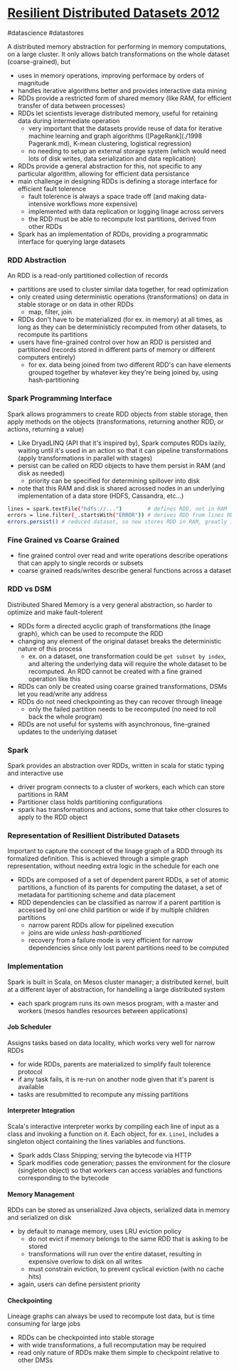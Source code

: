 # [Resilient Distributed Datasets 2012](http://www-bcf.usc.edu/~minlanyu/teach/csci599-fall12/papers/nsdi_spark.pdf)
#datascience #datastores

A distributed memory abstraction for performing in memory computations, on a large cluster. It only allows batch transformations on the whole dataset (coarse-grained), but 
- uses in memory operations, improving performace by orders of magnitude
- handles iterative algorithms better and provides interactive data mining
- RDDs provide a restricted form of shared memory (like RAM, for efficient transfer of data between processes)
- RDDs let scientists leverage distributed memory, useful for retaining data during intermediate operation
  - very important that the datasets provide reuse of data for iterative machine learning and graph algorithms ([PageRank](./1998 Pagerank.md), K-mean clustering, logistical regression)
  - no needing to setup an external storage system (which would need lots of disk writes, data serialization and data replication)
- RDDs provide a general abstraction for this, not specific to any particular algorithm, allowing for efficient data persistance 
- main challenge in designing RDDs is defining a storage interface for efficient fault tolerence
  - fault tolerence is always a space trade off (and making data-intensive workflows more expensive)
  - implemented with data replication or logging linage across servers
  - the RDD must be able to recompute lost partitions, derived from other RDDs
- Spark has an implementation of RDDs, providing a programmatic interface for querying large datasets

### RDD Abstraction
An RDD is a read-only partitioned collection of records
- partitions are used to cluster similar data together, for read optimization
- only created using deterministic operations (transformations) on data in stable storage or on data in other RDDs
  - map, filter, join
- RDDs don't have to be materialized (for ex. in memory) at all times, as long as they can be deterministicly recomputed from other datasets, to recompute its partitions
- users have fine-grained control over how an RDD is persisted and partitioned (records stored in different parts of memory or different computers entirely)
  - for ex. data being joined from two different RDD's can have elements grouped together by whatever key they're being joined by, using hash-partitioning

### Spark Programming Interface
Spark allows programmers to create RDD objects from stable storage, then apply methods on the objects (transformations, returning another RDD, or actions, returning a value)
- Like DryadLINQ (API that it's inspired by), Spark computes RDDs lazily, waiting until it's used in an action so that it can pipeline transformations (apply transformations in parallel with stages)
- persist can be called on RDD objects to have them persist in RAM (and disk as needed)
  - priority can be specified for determining spillover into disk
- note that this RAM and disk is shared acrossed nodes in an underlying implementation of a data store (HDFS, Cassandra, etc...)

```sh
lines = spark.textFile("hdfs://...")        # defines RDD, not in RAM
errors = line.filter(_.startsWith("ERROR")) # derives RDD from lines RDD, not in RAM
errors.persist() # reduced dataset, so now stores RDD in RAM, greatly increasing future computation 
```

### Fine Grained vs Coarse Grained
- fine grained control over read and write operations describe operations that can apply to single records or subsets
- coarse grained reads/writes describe general functions across a dataset

### RDD vs DSM
Distributed Shared Memory is a very general abstraction, so harder to optimize and make fault-tolerent
- RDDs form a directed acyclic graph of transformations (the linage graph), which can be used to recompute the RDD
- changing any element of the original dataset breaks the deterministic nature of this process
  - ex. on a dataset, one transformation could be `get subset by index`, and altering the underlying data will require the whole dataset to be recomputed. An RDD cannot be created with a fine grained operation like this
- RDDs can only be created using coarse grained transformations, DSMs let you read/write any address
- RDDs do not need checkpointing as they can recover through lineage
  - only the failed partition needs to be recomputed (no need to roll back the whole program)
- RDDs are not useful for systems with asynchronous, fine-grained updates to the underlying dataset

### Spark
Spark provides an abstraction over RDDs, written in scala for static typing and interactive use
- driver program connects to a cluster of workers, each which can store partitions in RAM
- Partitioner class holds partitioning configurations
- spark has transformations and actions, some that take other closures to apply to the RDD object

### Representation of Resillient Distributed Datasets
Important to capture the concept of the linage graph of a RDD through its formalized definition. This is achieved through a simple graph representation, without needing extra logic in the schedule for each one 
- RDDs are composed of a set of dependent parent RDDs, a set of atomic partitions, a function of its parents for computing the dataset, a set of metadata for partitioning scheme and data placement
- RDD dependencies can be classified as narrow if a parent partition is accessed by onl one child partition or wide if by multiple children partitions
  - narrow parent RDDs allow for pipelined execution
  - joins are wide *unless hash-partitioned*
  - recovery from a failure mode is very efficient for narrow dependencies since only lost parent partitions need to be computed

### Implementation
Spark is built in Scala, on Mesos cluster manager; a distributed kernel, built at a different layer of abstraction, for handelling a large distributed system
- each spark program runs its own mesos program, with a master and workers (mesos handles resources between applications)

#### Job Scheduler
Assigns tasks based on data locality, which works very well for narrow RDDs
- for wide RDDs, parents are materialized to simplify fault tolerence protocol 
- if any task fails, it is re-run on another node given that it's parent is available
- tasks are resubmitted to recompute any missing partitions

#### Interpreter Integration
Scala's interactive interpreter works by compiling each line of input as a class and invoking a function on it. Each object, for ex. `Line1`, includes a singleton object containing the lines variables and functions.
- Spark adds Class Shipping; serving the bytecode via HTTP
- Spark modifies code generation; passes the environment for the closure (singleton object) so that workers can access variables and functions corresponding to the bytecode

#### Memory Management
RDDs can be stored as unserialized Java objects, serialized data in memory and serialized on disk
- by default to manage memory, uses LRU eviction policy
  - do not evict if memory belongs to the same RDD that is asking to be stored
  - transformations will run over the entire dataset, resulting in expensive overlow to disk on all writes
  - must constrain eviction, to prevent cyclical eviction (with no cache hits)
- again, users can define persistent priority 

#### Checkpointing
Lineage graphs can always be used to recompute lost data, but is time consuming for large jobs
- RDDs can be checkpointed into stable storage
- with wide transformations, a full recomputation may be required
- read only nature of RDDs make them simple to checkpoint relative to other DMSs
